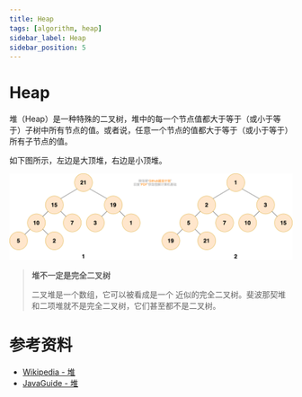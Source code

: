 ```yaml
---
title: Heap
tags: [algorithm, heap]
sidebar_label: Heap
sidebar_position: 5
---
```


# Heap

堆（Heap）是一种特殊的二叉树，堆中的每一个节点值都大于等于（或小于等于）子树中所有节点的值。或者说，任意一个节点的值都大于等于（或小于等于）所有子节点的值。

如下图所示，左边是大顶堆，右边是小顶堆。

![](../../../static/images/algorithm/tree/heap.png)

> **堆不一定是完全二叉树**
> 
> 二叉堆是一个数组，它可以被看成是一个 近似的完全二叉树。斐波那契堆和二项堆就不是完全二叉树，它们甚至都不是二叉树。

# 参考资料

* [Wikipedia - 堆](https://zh.wikipedia.org/wiki/%E5%A0%86%E7%A9%8D)
* [JavaGuide - 堆](https://javaguide.cn/cs-basics/data-structure/heap.html)